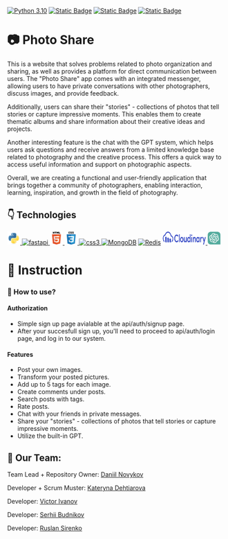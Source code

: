 [![Python 3.10](https://img.shields.io/badge/python-3.10-blue.svg)](https://www.python.org/downloads/)
[![Static Badge](https://img.shields.io/badge/fastapi-violet)](https://fastapi.tiangolo.com/)
[![Static Badge](https://img.shields.io/badge/Redis-red)](https://redis.io/docs/)
[![Static Badge](https://img.shields.io/badge/SQLAlchemy-green)](https://www.sqlalchemy.org/)
# 📷 Photo Share

This is a website that solves problems related to photo organization and sharing, as well as provides a platform for direct communication between users. The "Photo Share" app comes with an integrated messenger, allowing users to have private conversations with other photographers, discuss images, and provide feedback.

Additionally, users can share their "stories" - collections of photos that tell stories or capture impressive moments. This enables them to create thematic albums and share information about their creative ideas and projects.

Another interesting feature is the chat with the GPT system, which helps users ask questions and receive answers from a limited knowledge base related to photography and the creative process. This offers a quick way to access useful information and support on photographic aspects.

Overall, we are creating a functional and user-friendly application that brings together a community of photographers, enabling interaction, learning, inspiration, and growth in the field of photography.

##  👇 Technologies
<a href="https://www.python.org" target="_blank" rel="noreferrer">
<img src="https://raw.githubusercontent.com/devicons/devicon/master/icons/python/python-original.svg" alt="python" width="30" height="30"/>
</a> <a href="https://fastapi.tiangolo.com" target="_blank" rel="noreferrer">
<img src="https://fastapi.tiangolo.com/img/logo-margin/logo-teal.png" alt="fastapi" width="90" height="30"/>
</a>
<a href="https://www.w3.org/html/" target="_blank" rel="noreferrer">
<img src="https://raw.githubusercontent.com/devicons/devicon/master/icons/html5/html5-original-wordmark.svg" alt="html5" width="30" height="30"/>
</a> <a href="https://www.w3schools.com/css/" target="_blank" rel="noreferrer">
<img src="https://raw.githubusercontent.com/devicons/devicon/master/icons/css3/css3-original-wordmark.svg" alt="css3" width="30" height="30"/>
</a>
<a href="https://www.postgresql.org/" target="_blank" rel="noreferrer">
<img src="https://img.shields.io/badge/postgres-%23316192.svg?style=for-the-badge&logo=postgresql&logoColor=white" alt="css3" width="90" height="30"/>
</a>
<a href="https://www.mongodb.com/" target="_blank" rel="noreferrer"> <img src="https://img.shields.io/badge/MongoDB-%234ea94b.svg?style=for-the-badge&logo=mongodb&logoColor=white" alt="MongoDB" width="50" height="30"/></a>
<a href="https://redis.io/" target="_blank" rel="noreferrer"> <img src="https://img.shields.io/badge/redis-%23DD0031.svg?style=for-the-badge&logo=redis&logoColor=white" alt="Redis" width="50" height="30"/></a>
<a href="https://cloudinary.com/" target="_blank" rel="noreferrer">
  <img src="docs/cloudinary_logo.png" alt="cloudinary" width="100" height="30"/>
  </a>
<a href="https://chatgpt.com.ua/" target="_blank" rel="noreferrer">
<img src="docs/chatgpt_logo.png" alt="Chat_gpt" width="30" height="30"/>
</a>

# 🔧 Instruction
  
### 🧐 How to use?
#### Authorization

* Simple sign up page avialable at the api/auth/signup page.
* After your succesfull sign up, you'll need to proceed to api/auth/login page, and log in to our system.

#### Features

* Post your own images.
* Transform your posted pictures.
* Add up to 5 tags for each image.
* Create comments under posts.
* Search posts with tags.
* Rate posts.
* Chat with your friends in private messages.
* Share your "stories" - collections of photos that tell stories or capture impressive moments.
* Utilize the built-in GPT.

## 💪 Our Team:
Team Lead + Repository Owner: [Daniil Novykov](https://github.com/NovykovDaniil)

Developer + Scrum Muster: [Kateryna Dehtiarova](https://github.com/KetrinDG) 

Developer: [Victor Ivanov](https://github.com/VAlduinV)  

Developer: [Serhii Budnikov](https://github.com/serjbuda)  

Developer: [Ruslan Sirenko](https://github.com/Ruslan2512)   


[product-demo]: docs/cloudinaryElement.gif?raw=true
[product-demo]: docs/chatgptElement.gif?raw=true
